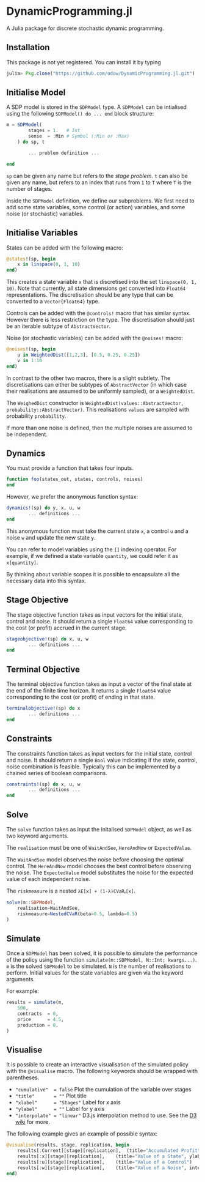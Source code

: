 # DynamicProgramming.jl

A Julia package for discrete stochastic dynamic programming.

## Installation

This package is not yet registered. You can install it by typing

```julia
julia> Pkg.clone("https://github.com/odow/DynamicProgramming.jl.git")
```

## Initialise Model

A SDP model is stored in the `SDPModel` type. A `SDPModel` can be intialised using the following `SDPModel() do ... end` block structure:

```julia
m = SDPModel(
        stages = 1.   # Int
        sense  = :Min # Symbol (:Min or :Max)
    ) do sp, t

        ... problem definition ...

end
```

`sp` can be given any name but refers to the *stage problem*. `t` can also be given any name, but refers to an index that runs from `1` to `T` where `T` is the number of stages.

Inside the `SDPModel` definition, we define our subproblems. We first need to add some state variables, some control (or action) variables, and some noise (or stochastic) variables.


## Initialise Variables

States can be added with the following macro:
```julia
@states!(sp, begin
    x in linspace(0, 1, 10)
end)
```

This creates a state variable `x` that is discretised into the set `linspace(0, 1, 10)`. Note that currently, all state dimensions get converted into `Float64` representations. The discretisation should be any type that can be converted to a `Vector{Float64}` type.

Controls can be added with the `@controls!` macro that has similar syntax. However there is less restriction on the type. The discretisation should just be an iterable subtype of `AbstractVector`.

Noise (or stochastic variables) can be added with the `@noises!` macro:

```julia
@noises!(sp, begin
    u in WeightedDist([1,2,3], [0.5, 0.25, 0.25])
    v in 1:10
end)
```

In contrast to the other two macros, there is a slight subtlety. The discretisations can either be subtypes of `AbstractVector` (in which case their realisations are assumed to be uniformly sampled), or a `WeightedDist`.

The `WeighedDist` constructor is `WeightedDist(values::AbstractVector, probability::AbstractVector)`. This realisations `values` are sampled with probability `probability`.

If more than one noise is defined, then the multiple noises are assumed to be independent.

## Dynamics

You must provide a function that takes four inputs.

```julia
function foo(states_out, states, controls, noises)
end
```

However, we prefer the anonymous function syntax:
```julia
dynamics!(sp) do y, x, u, w
        ... definitions ...
end
```

This anonymous function must take the current state `x`,  a control `u` and a noise `w` and update the new state `y`.

You can refer to model variables using the `[]` indexing operator. For example, if we defined a state variable `quantity`, we could refer it as `x[quantity]`.

By thinking about variable scopes it is possible to encapsulate all the necessary data into this syntax.

## Stage Objective

The stage objective function takes as input vectors for the initial state, control and noise. It should return a single `Float64` value corresponding to the cost (or profit) accrued in the current stage.

```julia
stageobjective!(sp) do x, u, w
        ... definitions ...
end
```

## Terminal Objective

The terminal objective function takes as input a vector of the final state at the end of the finite time horizon. It returns a single `Float64` value corresponding to the cost (or profit) of ending in that state.

```julia
terminalobjective!(sp) do x
        ... definitions ...
end
```

## Constraints

The constraints function takes as input vectors for the initial state, control and noise. It should return a single `Bool` value indicating if the state, control, noise combination is feasible. Typically this can be implemented by a chained series of boolean comparisons.

```julia
constraints!(sp) do x, u, w
        ... definitions ...
end
```

## Solve

The `solve` function takes as input the initalised `SDPModel` object, as well as two keyword arguments.

The `realisation` must be one of `WaitAndSee`, `HereAndNow` or `ExpectedValue`.

The `WaitAndSee` model observes the noise before choosing the optimal control.
The `HereAndNow` model chooses the best control before observing the noise.
The `ExpectedValue` model substitutes the noise for the expected value of each independent noise.

The `riskmeasure` is a nested `λE[x] + (1-λ)CVaRᵦ[x]`.

```julia
solve(m::SDPModel,
    realisation=WaitAndSee,
    riskmeasure=NestedCVaR(beta=0.5, lambda=0.5)
)
```

## Simulate

Once a `SDPModel` has been solved, it is possible to simulate the performance of the policy using the function `simulate(m::SDPModel, N::Int; kwargs...)`.
`m` is the solved `SDPModel` to be simulated. `N` is the number of realisations to perform. Initial values for the state variables are given via the keyword arguments.

For example:

```julia
results = simulate(m,
    500,
    contracts  = 0,
    price      = 4.5,
    production = 0.
)
```

## Visualise

It is possible to create an interactive visualisation of the simulated policy with the `@visualise` macro. The following keywords should be wrapped with parentheses.
 - `"cumulative"  = false` Plot the cumulation of the variable over stages
 - `"title"       = ""` Plot title
 - `"xlabel"      = "Stages"` Label for x axis
 - `"ylabel"      = ""` Label for y axis
 - `"interpolate" = "linear"` D3.js interpolation method to use. See the [D3 wiki](https://github.com/d3/d3/wiki/SVG-Shapes#line_interpolate) for more.

The following example gives an example of possible syntax:
```julia
@visualise(results, stage, replication, begin
    results[:Current][stage][replication],  (title="Accumulated Profit", ylabel="Accumulated Profit (\$)", cumulative=true)
    results[:x][stage][replication],    (title="Value of a State", ylabel="Level")
    results[:u][stage][replication],    (title="Value of a Control")
    results[:w][stage][replication],    (title="Value of a Noise", interpolate="step")
end)
```
